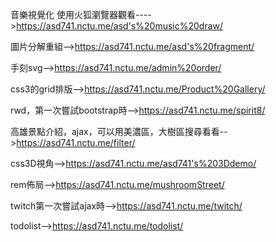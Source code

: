 音樂視覺化  使用火狐瀏覽器觀看---->https://asd741.nctu.me/asd's%20music%20draw/

圖片分解重組-->https://asd741.nctu.me/asd's%20fragment/

手刻svg-->https://asd741.nctu.me/admin%20order/

css3的grid排版-->https://asd741.nctu.me/Product%20Gallery/

rwd，第一次嘗試bootstrap時-->https://asd741.nctu.me/spirit8/

高雄景點介紹，ajax，可以用美濃區，大樹區搜尋看看-->https://asd741.nctu.me/filter/

css3D視角-->https://asd741.nctu.me/asd741's%203Ddemo/

rem佈局-->https://asd741.nctu.me/mushroomStreet/

twitch第一次嘗試ajax時-->https://asd741.nctu.me/twitch/

todolist-->https://asd741.nctu.me/todolist/

